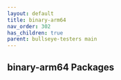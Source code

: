 ```yaml
---
layout: default
title: binary-arm64
nav_order: 302
has_children: true
parent: bullseye-testers main
---
```


## binary-arm64 Packages
